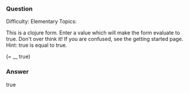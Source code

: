 ### Question

Difficulty:	Elementary
Topics:	


This is a clojure form. Enter a value which will make the form evaluate to true. Don't over think it! If you are confused, see the getting started page. Hint: true is equal to true.

(= __ true)

### Answer

true
